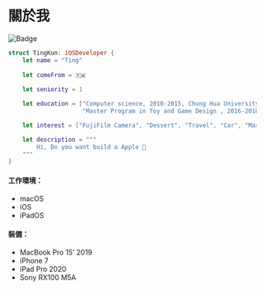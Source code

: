# 關於我




![Badge](/images/avatar.jpg "Ting君")

```swift
struct TingKun: iOSDeveloper {
    let name = "Ting"
    
    let comeFrom = 🇹🇼
    
    let seniority = 1

    let education = ["Computer science, 2010-2015, Chung Hua University",
                     "Master Program in Toy and Game Design , 2016-2018, National Taipei University of Education"]

    let interest = ["FujiFilm Camera", "Dessert", "Travel", "Car", "MartialArts"]

    let description = """
        Hi, Do you want build a Apple 
    """
}
```



#### 工作環境：

* macOS
* iOS
* iPadOS

#### 裝備：

- MacBook Pro 15' 2019
- iPhone 7
- iPad Pro 2020
- Sony RX100 M5A


